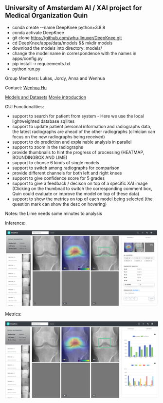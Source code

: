 ## University of Amsterdam AI / XAI project for Medical Organization Quin
- conda create --name DeepKnee python=3.8.8
- conda activate DeepKnee
- git clone https://github.com/whu-linuxer/DeepKnee.git
- cd DeepKnee/apps/data/models && mkdir models
- download the models into directory: models/
- change the model name in correspondence with the names in apps/config.py
- pip install -r requirements.txt
- python run.py

Group Members: Lukas, Jordy, Anna and Wenhua

Contact: [Wenhua Hu](w.hu1224@gmail.com)

[Models and Datasets](https://www.dropbox.com/sh/01pks0pdugpgh07/AAAmRcqFt-BhdqEFIRj3mNkVa?dl=0)
[Movie introduction](https://youtu.be/ul8kfml8PeY)

GUI Functionalities:

- support to search for patient from system - Here we use the local lightweighted database sqllites
- support to update patient personal information and radiographs data, the latest radiographs are ahead of the other radiographs (clinician can focus on the new radiographs being received)
- support to do prediction and explainable analysis in parallel
- support to zoom in the radiographs
- provide thumbnails to hint the progress of processing (HEATMAP, BOUNDINGBOX AND LIME)
- support to choose 6 kinds of single models
- support to switch among radiographs for comparison
- provide different channels for both left and right knees 
- support to give confidence score for 5 grades
- support to give a feedback / decison on top of a specific XAI image (Clicking on the thumbnail to switch the corresponding comment box, Quin could evaluate or improve the model on top of these data)
- support to show the metrics on top of each model being selected (the question mark can show the desc on hovering)

Notes: the Lime needs some minutes to analysis

Inference:

![Inference of DeepKnee](./apps/data/examples/inference.png)

Metrics:

![Metrics of DeepKnee](./apps/data/examples/metrics.png)
